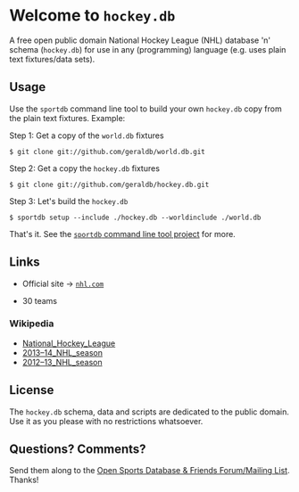 # Welcome to `hockey.db`

A free open public domain National Hockey League (NHL) database 'n' schema
(`hockey.db`) for use in any (programming) language
(e.g. uses plain text fixtures/data sets).


## Usage

Use the `sportdb` command line tool to build your own `hockey.db` copy
from the plain text fixtures.  Example:

Step 1:  Get a copy of the `world.db` fixtures

    $ git clone git://github.com/geraldb/world.db.git

Step 2:  Get a copy the `hockey.db` fixtures

    $ git clone git://github.com/geraldb/hockey.db.git

Step 3:  Let's build the `hockey.db`

    $ sportdb setup --include ./hockey.db --worldinclude ./world.db

That's it.
See the [`sportdb` command line tool project](https://github.com/geraldb/sport.db.ruby) for more.



## Links

- Official site -> [`nhl.com`](http://nhl.com)

<!-------- some facts ------------>

- 30 teams

### Wikipedia

- [National_Hockey_League](http://en.wikipedia.org/wiki/National_Hockey_League)
- [2013–14_NHL_season](http://en.wikipedia.org/wiki/2013–14_NHL_season)
- [2012–13_NHL_season](http://en.wikipedia.org/wiki/2012–13_NHL_season)


## License

The `hockey.db` schema, data and scripts are dedicated to the public domain.
Use it as you please with no restrictions whatsoever.

## Questions? Comments?

Send them along to the [Open Sports Database & Friends Forum/Mailing List](http://groups.google.com/group/opensport).
Thanks!
